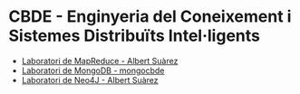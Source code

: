  # CBDE - Enginyeria del Coneixement i Sistemes Distribuïts Intel·ligents 
- [Laboratori de MapReduce - Albert Suàrez](https://github.com/AlbertSuarez/neo4j-cbde)
- [Laboratori de MongoDB - mongocbde](https://github.com/Hanekoma/mongocbde)
- [Laboratori de Neo4J - Albert Suàrez](https://github.com/AlbertSuarez/neo4j-cbde)
